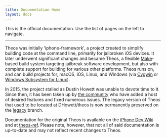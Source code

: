 ```yaml
---
title: Documentation Home
layout: docs
---
```


This is the official documentation. Use the list of pages on the left to navigate.

----

Theos was initially 'iphone-framework', a project created to simplify building code at the command line, primarily for jailbroken iOS devices. It later underwent significant changes and became Theos, a flexible [Make](https://www.gnu.org/software/make/)-based build system targeting jailbreak software development, but also with complete support for building for various other platforms. Theos runs on, and can build projects for, macOS, iOS, Linux, and Windows (via [Cygwin](https://cygwin.com/) or [Windows Subsystem for Linux](https://msdn.microsoft.com/commandline/wsl/about)).

In 2015, the project stalled as Dustin Howett was unable to devote time to it. Since then, it has been taken up by [the community](https://github.com/theos/theos/graphs/contributors) who have added a host of desired features and fixed numerous issues. The legacy version of Theos that used to be located at DHowett/theos is now permanently preserved on the [legacy](https://github.com/theos/theos/tree/legacy) branch.

Documentation for the original Theos is available on the [iPhone Dev Wiki](http://iphonedevwiki.net/index.php/Theos) and at [theos-ref](https://github.com/theiostream/theos-ref). Please note, however, that not all of said documentation is up-to-date and may not reflect recent changes to Theos.
